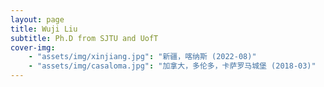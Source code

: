 ```yaml
---
layout: page
title: Wuji Liu
subtitle: Ph.D from SJTU and UofT
cover-img:
    - "assets/img/xinjiang.jpg": "新疆，喀纳斯 (2022-08)" 
    - "assets/img/casaloma.jpg": "加拿大，多伦多，卡萨罗马城堡 (2018-03)" 
---
```

